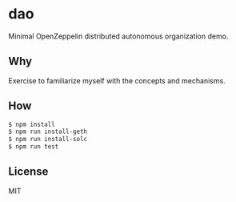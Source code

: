 # dao
Minimal OpenZeppelin distributed autonomous organization demo.

## Why
Exercise to familiarize myself with the concepts and mechanisms.

## How
``` bash
$ npm install
$ npm run install-geth
$ npm run install-solc
$ npm run test
```

## License
MIT
